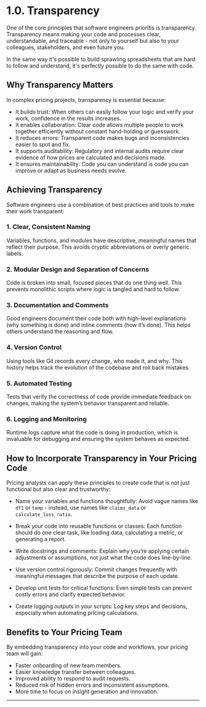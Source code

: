 # 1.0. Transparency

One of the core principles that software engineers prioritis is transparency. Transparency means making your code and processes clear, understandable, and traceable - not only to yourself but also to your colleagues, stakeholders, and even future you.

In the same way it's possible to build sprawling spreadsheets that are hard to follow and understand, it's perfectly possible to do the same with code.

## Why Transparency Matters

In complex pricing projects, transparency is essential because:

- It builds trust: When others can easily follow your logic and verify your work, confidence in the results increases.
- It enables collaboration: Clear code allows multiple people to work together efficiently without constant hand-holding or guesswork.
- It reduces errors: Transparent code makes bugs and inconsistencies easier to spot and fix.
- It supports auditability: Regulatory and internal audits require clear evidence of how prices are calculated and decisions made.
- It ensures maintainability: Code you can understand is code you can improve or adapt as business needs evolve.

## Achieving Transparency

Software engineers use a combination of best practices and tools to make their work transparent:

### 1. Clear, Consistent Naming

Variables, functions, and modules have descriptive, meaningful names that reflect their purpose. This avoids cryptic abbreviations or overly generic labels.

### 2. Modular Design and Separation of Concerns

Code is broken into small, focused pieces that do one thing well. This prevents monolithic scripts where logic is tangled and hard to follow.

### 3. Documentation and Comments

Good engineers document their code both with high-level explanations (why something is done) and inline comments (how it’s done). This helps others understand the reasoning and flow.

### 4. Version Control

Using tools like Git records every change, who made it, and why. This history helps track the evolution of the codebase and roll back mistakes.

### 5. Automated Testing

Tests that verify the correctness of code provide immediate feedback on changes, making the system’s behavior transparent and reliable.

### 6. Logging and Monitoring

Runtime logs capture what the code is doing in production, which is invaluable for debugging and ensuring the system behaves as expected.

## How to Incorporate Transparency in Your Pricing Code

Pricing analysts can apply these principles to create code that is not just functional but also clear and trustworthy:

- Name your variables and functions thoughtfully: Avoid vague names like `df1` or `temp` - instead, use names like `claims_data` or `calculate_loss_ratio`.
  
- Break your code into reusable functions or classes: Each function should do one clear task, like loading data, calculating a metric, or generating a report.

- Write docstrings and comments: Explain why you’re applying certain adjustments or assumptions, not just what the code does line-by-line.

- Use version control rigorously: Commit changes frequently with meaningful messages that describe the purpose of each update.

- Develop unit tests for critical functions: Even simple tests can prevent costly errors and clarify expected behavior.

- Create logging outputs in your scripts: Log key steps and decisions, especially when automating pricing calculations.

## Benefits to Your Pricing Team

By embedding transparency into your code and workflows, your pricing team will gain:

- Faster onboarding of new team members.
- Easier knowledge transfer between colleagues.
- Improved ability to respond to audit requests.
- Reduced risk of hidden errors and inconsistent assumptions.
- More time to focus on insight generation and innovation.

---